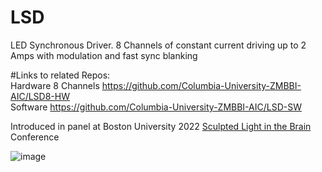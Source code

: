 # LSD
LED Synchronous Driver. 8 Channels of constant current driving up to 2 Amps with modulation and fast sync blanking

#Links to related Repos:  
Hardware 8 Channels https://github.com/Columbia-University-ZMBBI-AIC/LSD8-HW  
Software https://github.com/Columbia-University-ZMBBI-AIC/LSD-SW  

Introduced in panel at Boston University 2022 [Sculpted Light in the Brain](https://github.com/Columbia-University-ZMBBI-AIC/LSD/blob/main/SLB22.pdf) Conference

![image](https://user-images.githubusercontent.com/35308546/175794806-7588481c-cba2-40fa-bf82-e538cf2750ec.png)

